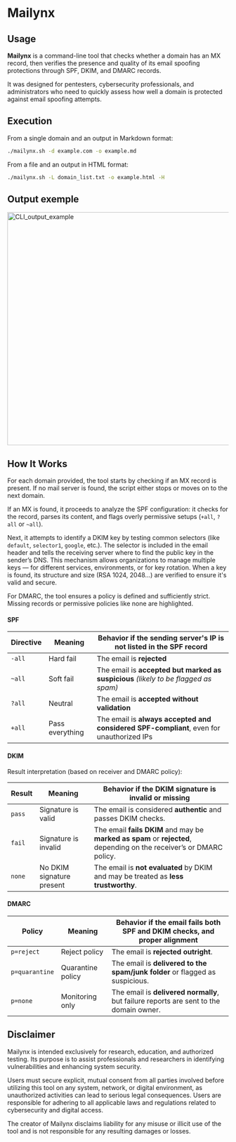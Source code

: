 # Mailynx

## Usage

**Mailynx** is a command-line tool that checks whether a domain has an MX record, then verifies the presence and quality of its email spoofing protections through SPF, DKIM, and DMARC records.

It was designed for pentesters, cybersecurity professionals, and administrators who need to quickly assess how well a domain is protected against email spoofing attempts.

## Execution

From a single domain and an output in Markdown format:
```bash
./mailynx.sh -d example.com -o example.md
```

From a file and an output in HTML format:
```bash
./mailynx.sh -L domain_list.txt -o example.html -H
```

## Output exemple

<img width="1055" height="531" alt="CLI_output_example" src="https://github.com/user-attachments/assets/2c104667-32d1-4103-a33e-08ab36b3334c" />


## How It Works
For each domain provided, the tool starts by checking if an MX record is present. If no mail server is found, the script either stops or moves on to the next domain.

If an MX is found, it proceeds to analyze the SPF configuration: it checks for the record, parses its content, and flags overly permissive setups (`+all`, `?all` or `~all`).

Next, it attempts to identify a DKIM key by testing common selectors (like `default`, `selector1`, `google`, etc.).
The selector is included in the email header and tells the receiving server where to find the public key in the sender’s DNS.
This mechanism allows organizations to manage multiple keys — for different services, environments, or for key rotation.
When a key is found, its structure and size (RSA 1024, 2048...) are verified to ensure it's valid and secure.

For DMARC, the tool ensures a policy is defined and sufficiently strict. Missing records or permissive policies like none are highlighted.

#### SPF

| Directive | Meaning              | Behavior if the **sending server's IP** is not listed in the SPF record                  |
|-----------|----------------------|------------------------------------------------------------------------------------------|
| `-all`    | Hard fail            | The email is **rejected**                                                                |
| `~all`    | Soft fail            | The email is **accepted but marked as suspicious** *(likely to be flagged as spam)*      |
| `?all`    | Neutral              | The email is **accepted without validation**                                             |
| `+all`    | Pass everything      | The email is **always accepted and considered SPF-compliant**, even for unauthorized IPs |

#### DKIM

Result interpretation (based on receiver and DMARC policy):

| Result     | Meaning                             | Behavior if the **DKIM signature** is invalid or missing                              |
|------------|--------------------------------------|--------------------------------------------------------------------------------------|
| `pass`     | Signature is valid                   | The email is considered **authentic** and passes DKIM checks.                        |
| `fail`     | Signature is invalid                 | The email **fails DKIM** and may be **marked as spam** or **rejected**, depending on the receiver’s or DMARC policy. |
| `none`     | No DKIM signature present            | The email is **not evaluated** by DKIM and may be treated as **less trustworthy**.   |

#### DMARC

| Policy         | Meaning                          | Behavior if the email **fails both SPF and DKIM checks, and proper alignment**        |
|----------------|----------------------------------|----------------------------------------------------------------------------------------|
| `p=reject`     | Reject policy                    | The email is **rejected outright**.                                                    |
| `p=quarantine` | Quarantine policy                | The email is **delivered to the spam/junk folder** or flagged as suspicious.           |
| `p=none`       | Monitoring only                  | The email is **delivered normally**, but failure reports are sent to the domain owner. |

## Disclaimer

Mailynx is intended exclusively for research, education, and authorized testing. Its purpose is to assist professionals and researchers in identifying vulnerabilities and enhancing system security.

Users must secure explicit, mutual consent from all parties involved before utilizing this tool on any system, network, or digital environment, as unauthorized activities can lead to serious legal consequences. Users are responsible for adhering to all applicable
laws and regulations related to cybersecurity and digital access.

The creator of Mailynx disclaims liability for any misuse or illicit use of the tool and is not responsible for any resulting damages or losses.
